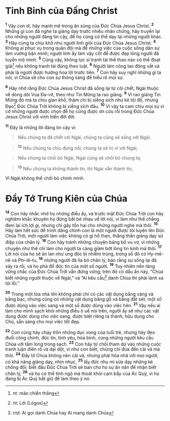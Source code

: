 

# Tinh Binh của Đấng Christ
<sup><b>1</b></sup> Vậy con ơi, hãy mạnh mẽ trong ân sủng của Đức Chúa Jesus Christ. <sup><b>2</b></sup> Những gì con đã nghe ta giảng dạy trước nhiều nhân chứng, hãy truyền lại cho những người đáng tin cậy, để họ cũng có thể dạy lại những người khác. <sup><b>3</b></sup> Hãy cùng ta chịu khổ như người lính giỏi của Đức Chúa Jesus Christ. <sup><b>4</b></sup> Không ai phục vụ trong quân đội mà để những việc của cuộc sống dân sự làm vướng bận mình; người lính ấy làm vậy cốt để được đẹp lòng người đã tuyển mộ mình. <sup><b>5</b></sup> Cũng vậy, không lực sĩ tranh tài thể thao nào có thể đoạt giải[^2] nếu không tranh tài đúng theo luật. <sup><b>6</b></sup> Người làm nông lao động vất vả phải là người được hưởng hoa lợi trước tiên. <sup><b>7</b></sup> Con hãy suy nghĩ những gì ta nói, vì Chúa sẽ cho con sự thông sáng để hiểu rõ mọi sự.

<sup><b>8</b></sup> Hãy nhớ rằng Đức Chúa Jesus Christ đã sống lại từ cõi chết, Ngài thuộc về dòng dõi Vua Đa-vít, theo như Tin Mừng ta rao giảng. <sup><b>9</b></sup> Vì rao giảng Tin Mừng đó mà ta chịu gian khổ, thậm chí bị xiềng xích như kẻ tội đồ, nhưng Đạo[^1] Đức Chúa Trời không bị xiềng xích đâu. <sup><b>10</b></sup> Vì vậy ta cam chịu mọi sự vì cớ những người được chọn để họ cũng được ơn cứu rỗi trong Đức Chúa Jesus Christ với vinh hiển đời đời.

<sup><b>11</b></sup> Đây là những lời đáng tin cậy vì:


> Nếu chúng ta đã chết với Ngài, chúng ta cũng sẽ sống với Ngài;
>


> <sup><b>12</b></sup> Nếu chúng ta chịu đựng nổi, chúng ta sẽ trị vì với Ngài;
>


> Nếu chúng ta chối bỏ Ngài, Ngài cũng sẽ chối bỏ chúng ta;
>


> <sup><b>13</b></sup> Nếu chúng ta không thành tín, thì Ngài vẫn thành tín,
>

Vì Ngài không thể chối bỏ chính mình.

# Đầy Tớ Trung Kiên của Chúa
<sup><b>14</b></sup> Con hãy nhắc nhở họ những điều ấy, và trước mặt Đức Chúa Trời con hãy nghiêm khắc khuyên họ đừng bắt bẻ nhau về lời nói, vì làm như thế chẳng đem lại ích lợi gì, nhưng chỉ gây tổn hại cho những người nghe mà thôi. <sup><b>15</b></sup> Hãy làm hết sức để trình dâng chính con là một người được tôi luyện lên Đức Chúa Trời, một người làm việc không có gì hổ thẹn, thẳng thắn giảng dạy sứ điệp của chân lý. <sup><b>16</b></sup> Con hãy tránh những chuyện báng bổ vu vơ, vì những chuyện như thế chỉ làm cho người ta càng giảm bớt lòng tin kính mà thôi. <sup><b>17</b></sup> Lời nói của họ sẽ ăn lan như ung độc bị nhiễm trùng, trong số đó có Hy-mê-nê và Phi-lê-tu, <sup><b>18</b></sup> những người đã lìa bỏ chân lý, bảo rằng sự sống lại đã xảy ra rồi, và họ phá đổ đức tin của một số người. <sup><b>19</b></sup> Tuy nhiên nền tảng vững chắc của Đức Chúa Trời vẫn đứng vững; trên đó có dấu ấn này, “Chúa biết những người thuộc về Ngài,” và “Ai kêu cầu[^3] danh Chúa thì phải lánh xa tội lỗi.”

<sup><b>20</b></sup> Trong một tòa nhà lớn không phải chỉ có các vật dụng bằng vàng và bằng bạc, nhưng cũng có những vật dụng bằng gỗ và bằng đất sét; một số được dùng vào việc sang và một số được dùng vào việc hèn. <sup><b>21</b></sup> Vậy nếu ai làm cho mình sạch khỏi những điều ô uế nói trên, người ấy sẽ như các vật dụng được dùng cho việc sang, được biệt riêng ra thánh, hữu dụng cho Chủ, sẵn sàng cho mọi việc tốt đẹp.

<sup><b>22</b></sup> Con cũng hãy chạy trốn những dục vọng của tuổi trẻ, nhưng hãy đeo đuổi công chính, đức tin, tình yêu, hòa bình, cùng những người kêu cầu Chúa với tấm lòng trong sạch. <sup><b>23</b></sup> Con hãy từ chối tham dự vào những cuộc tranh luận điên rồ và dại dột, vì như con biết, chúng chỉ đưa đến cãi vã mà thôi. <sup><b>24</b></sup> Đầy tớ Chúa không nên cãi vã, nhưng phải hòa nhã với mọi người, có khả năng giảng dạy, nhịn nhục, <sup><b>25</b></sup> lấy đức nhu mì sửa dạy những kẻ chống đối; biết đâu Đức Chúa Trời sẽ ban cho họ sự ăn năn để nhận biết chân lý, <sup><b>26</b></sup> và họ có thể tỉnh ngộ mà thoát khỏi cạm bẫy của Ác Quỷ, vì họ đang bị Ác Quỷ bắt giữ để làm theo ý nó.

[^1]: nt: Lời (Lógos)
[^2]: nt: mão chiến thắng
[^3]: ctd: Ai gọi danh Chúa hay Ai mang danh Chúa
